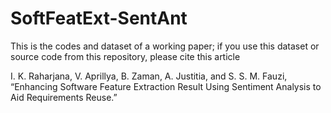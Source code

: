 # SoftFeatExt-SentAnt

This is the codes and dataset of a working paper; if you use this dataset or source code from this repository, please cite this article

I. K. Raharjana, V. Aprillya, B. Zaman, A. Justitia, and S. S. M. Fauzi, “Enhancing Software Feature Extraction Result Using Sentiment Analysis to Aid Requirements Reuse.”

